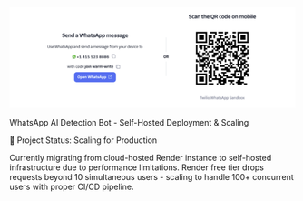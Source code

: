 ![WhatsApp AI Bot](whatsapp-ai-bot.png)

WhatsApp AI Detection Bot - Self-Hosted Deployment & Scaling

🚀 Project Status: Scaling for Production

Currently migrating from cloud-hosted Render instance to self-hosted infrastructure due to performance limitations. Render free tier drops requests beyond 10 simultaneous users - scaling to handle 100+ concurrent users with proper CI/CD pipeline.
